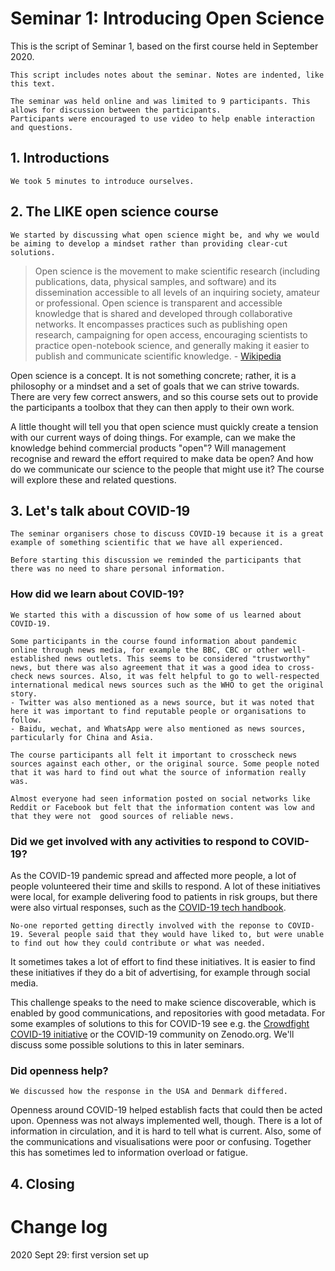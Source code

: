 # Seminar 1: Introducing Open Science

This is the script of Seminar 1, based on the first course held in September 2020.

    This script includes notes about the seminar. Notes are indented, like this text.

    The seminar was held online and was limited to 9 participants. This allows for discussion between the participants. 
    Participants were encouraged to use video to help enable interaction and questions.

## 1. Introductions

    We took 5 minutes to introduce ourselves.


## 2. The LIKE open science course

    We started by discussing what open science might be, and why we would be aiming to develop a mindset rather than providing clear-cut solutions.
     
   > Open science is the movement to make scientific research (including publications, data, physical samples, and software) and its dissemination accessible to all levels of an inquiring society, amateur or professional. Open science is transparent and accessible knowledge that is shared and developed through collaborative networks. It encompasses practices such as publishing open research, campaigning for open access, encouraging scientists to practice open-notebook science, and generally making it easier to publish and communicate scientific knowledge.  - [Wikipedia](https://en.wikipedia.org/wiki/Open_science)

Open science is a concept. It is not something concrete; rather, it is a philosophy or a mindset and a set of goals that we can strive towards. There are very few correct answers, and so this course sets out to provide the participants a toolbox that they can then apply to their own work.

A little thought will tell you that open science must quickly create a tension with our current ways of doing things. For example, can we make the knowledge behind commercial products "open"? Will management recognise and reward the effort required to make data be open? And how do we communicate our science to the people that might use it? The course will explore these and related questions.

## 3. Let's talk about COVID-19

    The seminar organisers chose to discuss COVID-19 because it is a great example of something scientific that we have all experienced.
    
    Before starting this discussion we reminded the participants that there was no need to share personal information.
    
### How did we learn about COVID-19?

    We started this with a discussion of how some of us learned about COVID-19.

    Some participants in the course found information about pandemic online through news media, for example the BBC, CBC or other well-established news outlets. This seems to be considered "trustworthy" news, but there was also agreement that it was a good idea to cross-check news sources. Also, it was felt helpful to go to well-respected international medical news sources such as the WHO to get the original story.
    - Twitter was also mentioned as a news source, but it was noted that here it was important to find reputable people or organisations to follow.
    - Baidu, wechat, and WhatsApp were also mentioned as news sources, particularly for China and Asia.

    The course participants all felt it important to crosscheck news sources against each other, or the original source. Some people noted that it was hard to find out what the source of information really was.

    Almost everyone had seen information posted on social networks like Reddit or Facebook but felt that the information content was low and that they were not  good sources of reliable news.

### Did we get involved with any activities to respond to COVID-19?

As the COVID-19 pandemic spread and affected more people, a lot of people volunteered their time and skills to respond. A lot of these initiatives were local, for example delivering food to patients in risk groups, but there were also virtual responses, such as the [COVID-19 tech handbook](https://coronavirustechhandbook.com/).

    No-one reported getting directly involved with the reponse to COVID-19. Several people said that they would have liked to, but were unable to find out how they could contribute or what was needed.

It sometimes takes a lot of effort to find these initiatives. It is easier to find these initiatives if they do a bit of advertising, for example through social media.

This challenge speaks to the need to make science discoverable, which is enabled by good communications, and repositories with good metadata. For some examples of solutions to this for COVID-19 see e.g. the [Crowdfight COVID-19 initiative](https://crowdfightcovid19.org/) or the COVID-19 community on Zenodo.org. We'll discuss some possible solutions to this in later seminars.

### Did openness help?

    We discussed how the response in the USA and Denmark differed.
    
Openness around COVID-19 helped establish facts that could then be acted upon. Openness was not always implemented well, though. There is a lot of information in circulation, and it is hard to tell what is current. Also, some of the communications and visualisations were poor or confusing. Together this has sometimes led to information overload or fatigue.

## 4. Closing



# Change log
2020 Sept 29: first version set up
